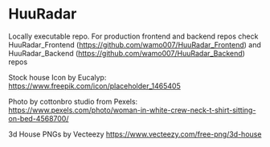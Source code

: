 # HuuRadar

Locally executable repo. For production frontend and backend repos check HuuRadar_Frontend (https://github.com/wamo007/HuuRadar_Frontend) and HuuRadar_Backend (https://github.com/wamo007/HuuRadar_Backend) repos

Stock house Icon by Eucalyp: https://www.freepik.com/icon/placeholder_1465405

Photo by cottonbro studio from Pexels: https://www.pexels.com/photo/woman-in-white-crew-neck-t-shirt-sitting-on-bed-4568700/

3d House PNGs by Vecteezy https://www.vecteezy.com/free-png/3d-house
